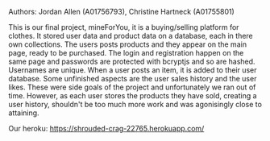 Authors: Jordan Allen (A01756793), Christine Hartneck (A01755801)

This is our final project, mineForYou, it is a buying/selling platform for clothes. It stored user data and product data on a database,
each in there own collections. The users posts products and they appear on the main page, ready to be purchased.
The login and registration happen on the same page and passwords are protected with bcryptjs and so are hashed.
Usernames are unique. When a user posts an item, it is added to their user database. Some unfinished aspects are 
the user sales history and the user likes. These were side goals of the project and unfortunately we ran out of
time. However, as each user stores the products they have sold, creating a user history, shouldn't be too
much more work and was agonisingly close to attaining.

Our heroku: https://shrouded-crag-22765.herokuapp.com/